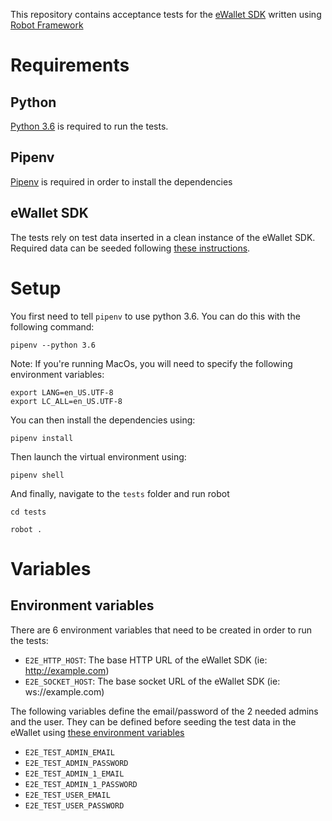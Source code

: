 This repository contains acceptance tests for the [eWallet SDK](https://github.com/omisego/ewallet) written using [Robot Framework](http://robotframework.org/)

# Requirements

## Python

[Python 3.6](https://www.python.org/downloads/) is required to run the tests.

## Pipenv

[Pipenv](https://github.com/pypa/pipenv) is required in order to install the dependencies

## eWallet SDK

The tests rely on test data inserted in a clean instance of the eWallet SDK. Required data can be seeded following [these instructions](https://github.com/omisego/ewallet/blob/master/docs/tests/e2e.md).


# Setup

You first need to tell `pipenv` to use python 3.6. You can do this with the following command:

`pipenv --python 3.6`

Note: If you're running MacOs, you will need to specify the following environment variables:

```
export LANG=en_US.UTF-8
export LC_ALL=en_US.UTF-8
```

You can then install the dependencies using:

`pipenv install`

Then launch the virtual environment using:

`pipenv shell`

And finally, navigate to the `tests` folder and run robot

`cd tests`

`robot .`

# Variables

## Environment variables

There are 6 environment variables that need to be created in order to run the tests:

- `E2E_HTTP_HOST`: The base HTTP URL of the eWallet SDK (ie: http://example.com)
- `E2E_SOCKET_HOST`: The base socket URL of the eWallet SDK (ie: ws://example.com)

The following variables define the email/password of the 2 needed admins and the user. They can be defined before seeding the test data in the eWallet using [these environment variables](https://github.com/omisego/ewallet/blob/master/docs/setup/env.md#e2e-tests)

- `E2E_TEST_ADMIN_EMAIL`
- `E2E_TEST_ADMIN_PASSWORD`
- `E2E_TEST_ADMIN_1_EMAIL`
- `E2E_TEST_ADMIN_1_PASSWORD`
- `E2E_TEST_USER_EMAIL`
- `E2E_TEST_USER_PASSWORD`
